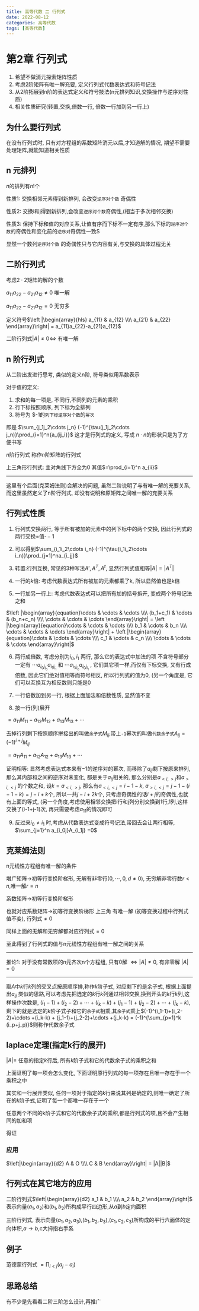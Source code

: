 ```yaml
---
title: 高等代数 二 行列式
date: 2022-08-12
categories: 高等代数
tags: [高等代数]
---
```


# 第2章 行列式

1. 希望不做消元探索矩阵性质
2. 考虑2阶矩阵有唯一解充要, 定义行列式代数表达式和符号记法
3. 从2阶拓展到n阶的表达式定义和符号技法(n元排列知识,交换操作与逆序对性质)
4. 相关性质研究(转置,交换,倍数一行, 倍数一行加到另一行上)

## 为什么要行列式

在没有行列式时, 只有对方程组的系数矩阵消元以后,才知道解的情况, 期望不需要处理矩阵,就能知道相关性质

## n 元排列

$n$的排列有$n!$个

性质1: 交换相邻元素得到新排列, 会改变`逆序对个数` 奇偶性

性质2: 交换i和j得到新排列,会改变`逆序对个数`奇偶性,(相当于多次相邻交换)

性质3: 保持下标和值的对应关系,让值有序而下标不一定有序,那么下标的`逆序对个数`的奇偶性和变化前的`逆序对`奇偶性一致S

显然一个数列`逆序对个数` 的奇偶性只与它内容有关,与交换的具体过程无关

## 二阶行列式

考虑$2\cdot 2$矩阵的解的个数

$a_{11}a_{22}-a_{21}a_{12} \ne 0$ 唯一解

$a_{11}a_{22}-a_{21}a_{12} = 0$ 无穷多

定义符号$\left |\begin{array}{hls} a_{11} & a_{12} \\\\ a_{21} & a_{22} \end{array}\right| = a_{11}a_{22}-a_{21}a_{12}$

二阶行列式$|A| \ne 0 \Leftrightarrow$   有唯一解

## n 阶行列式

从二阶出发进行思考, 类似的定义n阶, 符号类似用系数表示

对于值的定义: 

1. 求和的每一项是, 不同行,不同列的元素的乘积
2. 行下标按照顺序, 列下标为全排列
3. 符号为 $-1的`列下标逆序对个数`的`幂次`

即是 $\sum_{j_1j_2\cdots j_n} (-1)^{\tau(j_1j_2\cdots j_n)}\prod_{i=1}^n{a_{ij_i}}$ 这才是行列式的定义, 写成 $n\cdot n$的形状只是为了方便书写

$n$阶行列式 称作$n$阶矩阵的行列式

上三角形行列式: 主对角线下方全为$0$ 其值$=\prod_{i=1}^n a_{ii}$ 

---

这里有个后面(克莱姆法则)会解决的问题, 虽然二阶说明了与有唯一解的充要关系, 而这里虽然定义了n阶行列式, 却没有说明和原矩阵之间唯一解的充要关系

## 行列式性质

1. 行列式交换两行, 等于所有被加的元素中的列下标中的两个交换, 因此行列式的两行交换=值$\cdot -1$

2. 可以得到$\sum_{i_1i_2\cdots i_n} (-1)^{\tau(i_1i_2\cdots i_n)}\prod_{j=1}^na_{i_jj}$

3. 转置:行列互换, 常见的3种写法$A',A^T,A^t$, 显然行列式值相等$|A|=|A^T|$

4. 一行的$k$倍: 考虑代数表达式所有被加的元素都乘了k, 所以显然值也是k倍

5. 一行加另一行上: 考虑代数表达式可以把所有加的括号拆开, 变成两个符号记法之和

$\left |\begin{array}{equation}\cdots & \cdots & \cdots \\\\ (b_1+c_1) & \cdots & (b_n+c_n) \\\\ \cdots & \cdots & \cdots \end{array}\right| = \left |\begin{array}{equation}\cdots & \cdots & \cdots \\\\ b_1 & \cdots & b_n \\\\ \cdots & \cdots & \cdots \end{array}\right| + \left |\begin{array}{equation}\cdots & \cdots & \cdots \\\\ c_1 & \cdots & c_n \\\\ \cdots & \cdots & \cdots \end{array}\right|$

6. 两行成倍数, 考虑分别为$i_0,i_1$ 两行, 那么它的表达式中加法的项 不含符号部分一定有 $\cdots a_{i_0j_{i_0}} a_{i_1j_{i_1}}$ 和 $\cdots a_{i_1j_{i_0}} a_{i_0j_{i_1}}$ , 它们其它项一样,而仅有下标交换, 又有行成倍数, 因此它们绝对值相等而符号相反, 所以行列式的值为$0$, (另一个角度是, 它们可以互换互为相反数则只能是0

7. 一行倍数加到另一行, 根据上面加法和倍数性质, 显然值不变

8. 按一行(列)展开

$= a_{11}M_{11}-a_{12}M_{12}+a_{13}M_{13} + \cdots$

去掉行列剩下按照顺序拼接出的叫做`余子式`$M_{ij}$,带上`-1`幂次的叫做`代数余子式`$A_{ij}= (-1)^{i+j}M_{ij}$

$= a_{11}A_{11}+a_{12}A_{12}+a_{13}M_{13} + \cdots$

证明相等: 显然考虑表达式本来有$-1$的逆序对的幂次, 而移除了$a_{ij}$剩下按原来排列, 那么其内部和之间的逆序对未变化, 都是关于$a_{ij}$相关的, 那么分别是$a_{<i,>j}$和$a_{>i,<j}$ 的个数之和, 设$k = a_{<i,>j}$, 那么有$a_{<i,<j} = i-1-k$, $a_{>i,<j} = j-1-(i-1-k) = j-i+k$个, 所以一共$j-i+2k$个, 只考虑奇偶性的话$i+j$的奇偶性,也就有上面的等式, (另一个角度,考虑使用相邻交换把i行和j列分别交换到1行,1列,这样交换了(i-1+j-1)次, 再只需要考虑$a_{11}$的情况即可

9. 反过来$i_0\ne i_1$ 时,考虑从代数表达式变成符号记法,带回去会让两行相等, $\sum_{j=1}^n a_{i_0j}A_{i_1j} =0$

## 克莱姆法则

n元线性方程组有唯一解的条件

增广矩阵$\to$初等行变换阶梯形, 无解有非零行$(0,\cdots,0,d \ne 0)$, 无穷解非零行数$r < n$,唯一解$r = n$

系数矩阵$\to$初等行变换阶梯形

也就对应系数矩阵$\to$初等行变换阶梯形 上三角 有唯一解 (初等变换过程中行列式值不变), 行列式$\ne 0$

同样上面的无解和无穷解都对应行列式$= 0$

至此得到了行列式的值与n元线性方程组有唯一解之间的关系

---

推论1: 对于没有常数项的n元齐次n个方程组, 只有0解 $\Leftrightarrow |A|\ne 0$, 有非零解 $|A| = 0$

---

取$A$中$k$行$k$列的交叉点按原顺序排,称作$k$阶子式, 对应剩下的是余子式, 根据上面提出$a_{ij}$ 类似的思路,可以考虑先把选定的$k$行$k$列通过相邻交换,换到开头的$k$行$k$列,这样操作次数是, $(i_1-1)+(i_2-2)+\cdots +(i_k-k) + (j_1-1)+(j_2-2)+\cdots +(j_k-k)$, 剩下的就是选定的$k$阶子式子和它的`余子式`相乘,其`余子式`乘上$(-1)^(i_1-1)+(i_2-2)+\cdots +(i_k-k) + (j_1-1)+(j_2-2)+\cdots +(j_k-k) = (-1)^{\sum_{p=1}^k (i_p+j_p)}$则称作代数余子式

## laplace定理(指定k行的展开)

$|A|=$ 任意的指定$k$行后, 所有$k$阶子式和它的代数余子式的乘积之和

上面证明了每一项会怎么变化, 下面证明原行列式的每一项存在且唯一存在于一个乘积之中

其实和一行展开类似, 任何一项对于指定的$k$行来说其列是确定的,则唯一确定了所在的$k$阶子式,证明了每一个都唯一存在于一个

任意两个不同的k阶子式和它的代数余子式的乘积,都是行列式的项,且不会产生相同的加和项

得证

### 应用

$\left|\begin{array}{d2} A & O \\\\ C & B \end{array}\right| = |A||B|$

## 行列式在其它地方的应用

二阶行列式$\left|\begin{array}{d2} a_1 & b_1 \\\\ a_2 & b_2 \end{array}\right|$ 表示向量$(a_1,a_2)$和$(b_1,b_2)$所构成平行四边形,从$a$到$b$定向面积

三阶行列式, 表示向量$(a_1,a_2,a_3)$,$(b_1,b_2,b_3)$,$(c_1,c_2,c_3)$所构成的平行六面体的定向体积,$a\to b$,c大拇指右手系

## 例子

范德蒙行列式 $=\prod_{i<j} (a_j-a_i)$

## 思路总结

有不少是先看看二阶三阶怎么设计,再推广